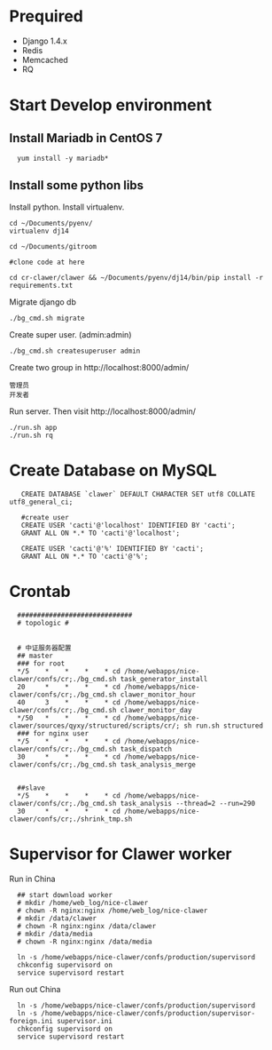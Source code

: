 # Prequired

- Django 1.4.x
- Redis
- Memcached
- RQ


# Start Develop environment


## Install Mariadb in CentOS 7

      yum install -y mariadb*

## Install some python libs

Install python. Install virtualenv.

    cd ~/Documents/pyenv/
    virtualenv dj14

    cd ~/Documents/gitroom

    #clone code at here
    
    cd cr-clawer/clawer && ~/Documents/pyenv/dj14/bin/pip install -r requirements.txt

Migrate django db

    ./bg_cmd.sh migrate

Create super user. (admin:admin)

    ./bg_cmd.sh createsuperuser admin


Create two group in http://localhost:8000/admin/

    管理员
    开发者

Run server. Then visit http://localhost:8000/admin/

    ./run.sh app
    ./run.sh rq


# Create Database on MySQL

       CREATE DATABASE `clawer` DEFAULT CHARACTER SET utf8 COLLATE utf8_general_ci;

       #create user
       CREATE USER 'cacti'@'localhost' IDENTIFIED BY 'cacti';
       GRANT ALL ON *.* TO 'cacti'@'localhost';

       CREATE USER 'cacti'@'%' IDENTIFIED BY 'cacti';
       GRANT ALL ON *.* TO 'cacti'@'%';


# Crontab

      #############################
      # topologic #


      # 中证服务器配置
      ## master
      ### for root
      */5    *    *    *    * cd /home/webapps/nice-clawer/confs/cr;./bg_cmd.sh task_generator_install
      20     *    *    *    * cd /home/webapps/nice-clawer/confs/cr;./bg_cmd.sh clawer_monitor_hour
      40     3    *    *    * cd /home/webapps/nice-clawer/confs/cr;./bg_cmd.sh clawer_monitor_day
      */50   *    *    *    * cd /home/webapps/nice-clawer/sources/qyxy/structured/scripts/cr/; sh run.sh structured
      ### for nginx user
      */5    *    *    *    * cd /home/webapps/nice-clawer/confs/cr;./bg_cmd.sh task_dispatch
      30     *    *    *    * cd /home/webapps/nice-clawer/confs/cr;./bg_cmd.sh task_analysis_merge


      ##slave
      */5    *    *    *    * cd /home/webapps/nice-clawer/confs/cr;./bg_cmd.sh task_analysis --thread=2 --run=290
      30     *    *    *    * cd /home/webapps/nice-clawer/confs/cr;./shrink_tmp.sh



# Supervisor for Clawer worker

Run in China

      ## start download worker
      # mkdir /home/web_log/nice-clawer
      # chown -R nginx:nginx /home/web_log/nice-clawer
      # mkdir /data/clawer
      # chown -R nginx:nginx /data/clawer
      # mkdir /data/media
      # chown -R nginx:nginx /data/media

      ln -s /home/webapps/nice-clawer/confs/production/supervisord
      chkconfig supervisord on
      service supervisord restart


Run out China

      ln -s /home/webapps/nice-clawer/confs/production/supervisord
      ln -s /home/webapps/nice-clawer/confs/production/supervisor-foreign.ini supervisor.ini
      chkconfig supervisord on
      service supervisord restart


